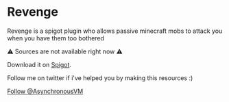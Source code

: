 <h1>Revenge</h1>

<p>Revenge is a spigot plugin who allows passive minecraft mobs to attack you when you have them too bothered</p>
<p>⚠ Sources are not available right now ⚠</p>

<p>Download it on <a href="https://www.spigotmc.org/resources/revenge-1-7-1-8-1-9-1-10.18235/">Spigot</a>.</p>

<p>Follow me on twitter if i've helped you by making this resources :)</p>
<a href="https://twitter.com/AsynchronousVM" class="twitter-follow-button" data-show-count="false">Follow @AsynchronousVM</a><script async src="//platform.twitter.com/widgets.js" charset="utf-8"></script>
